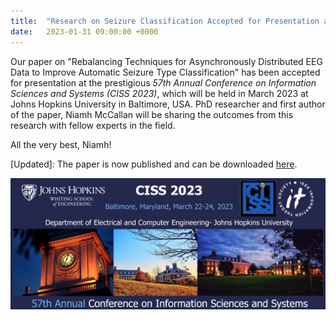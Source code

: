 ```yaml
---
title:  "Research on Seizure Classification Accepted for Presentation at *CISS 2023* [Updated]"
date:   2023-01-31 09:00:00 +0000
---
```


Our paper on "Rebalancing Techniques for Asynchronously Distributed EEG Data to Improve Automatic Seizure Type Classification" has been accepted for presentation at the prestigious *57th Annual Conference on Information Sciences and Systems (CISS 2023)*, which will be held in March 2023 at Johns Hopkins University in Baltimore, USA. PhD researcher and first author of the paper, Niamh McCallan will be sharing the outcomes from this research with fellow experts in the field.

All the very best, Niamh!  

\[Updated\]: The paper is now published and can be downloaded [here](https://doi.org/10.1109/CISS56502.2023.10089669).

<!---
\[Updated\]: The paper is now published and can be downloaded [here](https://ieeexplore.ieee.org/document/9689257).  
--->

<img src="/assets/Figures/CISS.png" width="840">  

